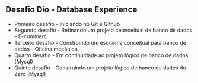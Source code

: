 ## Desafio Dio - Database Experience
- Primeiro desafio - Iniciando no Git e Github
- Segundo desafio -  Refinando um projeto ceonceitual de banco de dados - E-commerc
-  Terceiro desafio - Construindo um esquema conceitual para banco de dados - Oficina mecânica
-  Quarto desafio -  Em continuidade ao projeto lógico de banco de dados (Mysql)
-  Quinto desafio - Construindo um projeto lógico de banco de dados do Zero (Mysql)
